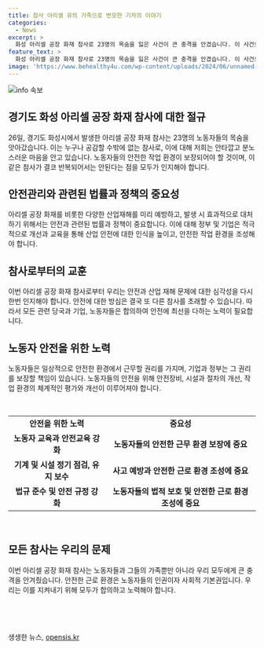 ```yaml
---
title: 참사 아리셀 유의 가족으로 변모한 기자의 이야기
categories:
  - News
excerpt: >
  화성 아리셀 공장 화재 참사로 23명의 목숨을 잃은 사건이 큰 충격을 안겼습니다. 이 사건으로 한 기자의 배우자를 포함한 다수의 가족들이 안타까운 상황에 처했습니다. 참사로 인해 취재하는 기자의 처지가 유가족으로 변하면서, 노동자들의 안전문제가 사회적으로 더 큰 이슈로 대두되고 있습니다. 이러한 상황에서 모두가 함께 이에 대처하고 적극적으로 개선해야 할 시점이라고 할 수 있습니다. (150자)
feature_text: >
  화성 아리셀 공장 화재 참사로 23명의 목숨을 잃은 사건이 큰 충격을 안겼습니다. 이 사건으로 한 기자의 배우자를 포함한 다수의 가족들이 안타까운 상황에 처했습니다. 참사로 인해 취재하는 기자의 처지가 유가족으로 변하면서, 노동자들의 안전문제가 사회적으로 더 큰 이슈로 대두되고 있습니다. 이러한 상황에서 모두가 함께 이에 대처하고 적극적으로 개선해야 할 시점이라고 할 수 있습니다. (150자)
image: 'https://www.behealthy4u.com/wp-content/uploads/2024/06/unnamed-file.png'
---
```


<p><img src="https://www.behealthy4u.com/wp-content/uploads/2024/06/unnamed-file.png" alt="info 속보" /></p>

<h2 data-ke-size="size26">경기도 화성 아리셀 공장 화재 참사에 대한 절규</h2>

<p data-ke-size="size16">26일, 경기도 화성시에서 발생한 아리셀 공장 화재 참사는 23명의 노동자들의 목숨을 앗아갔습니다. 이는 누구나 공감할 수밖에 없는 참사로, 이에 대해 저희는 안타깝고 분노스러운 마음을 안고 있습니다. 노동자들의 안전한 작업 환경이 보장되어야 할 것이며, 이 같은 참사가 결코 반복되어서는 안된다는 점을 모두가 인지해야 합니다.</p>

<h2 data-ke-size="size26">안전관리와 관련된 법률과 정책의 중요성</h2>

<p data-ke-size="size16">아리셀 공장 화재를 비롯한 다양한 산업재해를 미리 예방하고, 발생 시 효과적으로 대처하기 위해서는 안전과 관련된 법률과 정책이 중요합니다. 이에 대해 정부 및 기업은 적극적으로 개선과 교육을 통해 산업 안전에 대한 인식을 높이고, 안전한 작업 환경을 조성해야 합니다.</p>

<h2 data-ke-size="size26">참사로부터의 교훈</h2>

<p data-ke-size="size16">이번 아리셀 공장 화재 참사로부터 우리는 안전과 산업 재해 문제에 대한 심각성을 다시 한번 인지해야 합니다. 안전에 대한 방심은 결국 또 다른 참사를 초래할 수 있습니다. 따라서 모든 관련 당국과 기업, 노동자들은 합의하여 안전에 최선을 다하는 노력이 필요합니다.</p>

<h2 data-ke-size="size26">노동자 안전을 위한 노력</h2>

<p data-ke-size="size16">노동자들은 일상적으로 안전한 환경에서 근무할 권리를 가지며, 기업과 정부는 그 권리를 보장할 책임이 있습니다. 노동자들의 안전을 위해 안전장비, 시설과 절차의 개선, 작업 환경의 체계적인 평가와 개선이 이루어져야 합니다.</p>

<p data-ke-size="size16">&nbsp;</p>

<table>
<tbody>
<tr>
<td style="text-align: center; height: 17px;"><b>안전을 위한 노력</b></td>
<td style="text-align: center; height: 17px;"><b>중요성</b></td>
</tr>
<tr>
<td style="text-align: center; height: 17px;"><b>노동자 교육과 안전교육 강화</b></td>
<td style="text-align: center; height: 17px;"><b>노동자들의 안전한 근무 환경 보장에 중요</b></td>
</tr>
<tr>
<td style="text-align: center; height: 17px;"><b>기계 및 시설 정기 점검, 유지 보수</b></td>
<td style="text-align: center; height: 17px;"><b>사고 예방과 안전한 근로 환경 조성에 중요</b></td>
</tr>
<tr>
<td style="text-align: center; height: 17px;"><b>법규 준수 및 안전 규정 강화</b></td>
<td style="text-align: center; height: 17px;"><b>노동자들의 법적 보호 및 안전한 근로 환경 조성에 중요</b></td>
</tr>
</tbody>
</table>

<p data-ke-size="size16">&nbsp;</p>

<h2 data-ke-size="size26">모든 참사는 우리의 문제</h2>

<p data-ke-size="size16">이번 아리셀 공장 화재 참사는 노동자들과 그들의 가족뿐만 아니라 우리 모두에게 큰 충격을 안겨줬습니다. 안전한 근로 환경은 노동자들의 인권이자 사회적 기본권입니다. 우리는 이를 지켜내기 위해 모두가 합의하고 노력해야 합니다.</p>

<p data-ke-size="size16">&nbsp;</p>

<p data-ke-size="size16">&nbsp;</p>
생생한 뉴스, <a href="https://opensis.kr" rel="dofollow">opensis.kr</a>


